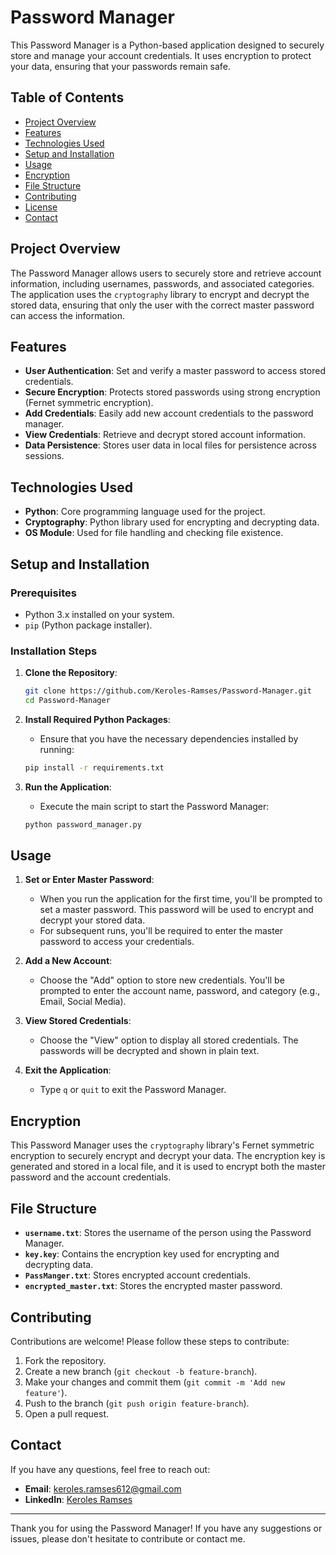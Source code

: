 # Password Manager

This Password Manager is a Python-based application designed to securely store and manage your account credentials. It uses encryption to protect your data, ensuring that your passwords remain safe.

## Table of Contents

- [Project Overview](#project-overview)
- [Features](#features)
- [Technologies Used](#technologies-used)
- [Setup and Installation](#setup-and-installation)
- [Usage](#usage)
- [Encryption](#encryption)
- [File Structure](#file-structure)
- [Contributing](#contributing)
- [License](#license)
- [Contact](#contact)

## Project Overview

The Password Manager allows users to securely store and retrieve account information, including usernames, passwords, and associated categories. The application uses the `cryptography` library to encrypt and decrypt the stored data, ensuring that only the user with the correct master password can access the information.

## Features

- **User Authentication**: Set and verify a master password to access stored credentials.
- **Secure Encryption**: Protects stored passwords using strong encryption (Fernet symmetric encryption).
- **Add Credentials**: Easily add new account credentials to the password manager.
- **View Credentials**: Retrieve and decrypt stored account information.
- **Data Persistence**: Stores user data in local files for persistence across sessions.

## Technologies Used

- **Python**: Core programming language used for the project.
- **Cryptography**: Python library used for encrypting and decrypting data.
- **OS Module**: Used for file handling and checking file existence.

## Setup and Installation

### Prerequisites

- Python 3.x installed on your system.
- `pip` (Python package installer).

### Installation Steps

1. **Clone the Repository**:
    ```bash
    git clone https://github.com/Keroles-Ramses/Password-Manager.git
    cd Password-Manager
    ```

2. **Install Required Python Packages**:
    - Ensure that you have the necessary dependencies installed by running:
    ```bash
    pip install -r requirements.txt
    ```

3. **Run the Application**:
    - Execute the main script to start the Password Manager:
    ```bash
    python password_manager.py
    ```

## Usage

1. **Set or Enter Master Password**:
   - When you run the application for the first time, you'll be prompted to set a master password. This password will be used to encrypt and decrypt your stored data.
   - For subsequent runs, you'll be required to enter the master password to access your credentials.

2. **Add a New Account**:
   - Choose the "Add" option to store new credentials. You'll be prompted to enter the account name, password, and category (e.g., Email, Social Media).

3. **View Stored Credentials**:
   - Choose the "View" option to display all stored credentials. The passwords will be decrypted and shown in plain text.

4. **Exit the Application**:
   - Type `q` or `quit` to exit the Password Manager.

## Encryption

This Password Manager uses the `cryptography` library's Fernet symmetric encryption to securely encrypt and decrypt your data. The encryption key is generated and stored in a local file, and it is used to encrypt both the master password and the account credentials.

## File Structure

- **`username.txt`**: Stores the username of the person using the Password Manager.
- **`key.key`**: Contains the encryption key used for encrypting and decrypting data.
- **`PassManger.txt`**: Stores encrypted account credentials.
- **`encrypted_master.txt`**: Stores the encrypted master password.

## Contributing

Contributions are welcome! Please follow these steps to contribute:

1. Fork the repository.
2. Create a new branch (`git checkout -b feature-branch`).
3. Make your changes and commit them (`git commit -m 'Add new feature'`).
4. Push to the branch (`git push origin feature-branch`).
5. Open a pull request.



## Contact

If you have any questions, feel free to reach out:

- **Email**: keroles.ramses612@gmail.com
- **LinkedIn**: [Keroles Ramses](https://www.linkedin.com/in/keroles-ramses/)

---

Thank you for using the Password Manager! If you have any suggestions or issues, please don't hesitate to contribute or contact me.
